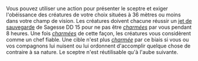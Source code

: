 Vous pouvez utiliser une action pour présenter le sceptre et exiger l'obéissance des créatures de votre choix situées à 36 mètres ou moins dans votre champ de vision. Les créatures doivent chacune réussir un [jet de sauvegarde](/utiliser-les-caracteristiques/#jets-de-sauvegarde) de Sagesse DD 15 pour ne pas être [_charmées_](/gerer-la-sante-du-personnage/#charme) par vous pendant 8 heures. Une fois [_charmées_](/gerer-la-sante-du-personnage/#charme) de cette façon, les créatures vous considèrent comme un chef fiable. Une cible n'est plus [_charmée_](/gerer-la-sante-du-personnage/#charme) par ce biais si vous ou vos compagnons lui nuisent ou lui ordonnent d'accomplir quelque chose de contraire à sa nature. Le sceptre n'est réutilisable qu'à l'aube suivante.

